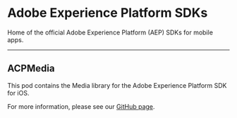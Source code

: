 # Adobe Experience Platform SDKs
Home of the official Adobe Experience Platform (AEP) SDKs for mobile apps.

<hr>

## ACPMedia

This pod contains the Media library for the Adobe Experience Platform SDK for iOS.

For more information, please see our [GitHub page](https://github.com/Adobe-Marketing-Cloud/acp-sdks).
